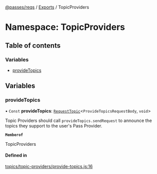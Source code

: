 [@passes/reqs](../README.md) / [Exports](../modules.md) / TopicProviders

# Namespace: TopicProviders

## Table of contents

### Variables

- [provideTopics](TopicProviders.md#providetopics)

## Variables

### provideTopics

• `Const` **provideTopics**: [`RequestTopic`](../classes/RequestTopic.md)\<`ProvideTopicsRequestBody`, `void`\>

Topic Providers should call `provideTopics.sendRequest` to announce the topics they support to the user's Pass Provider.

**`Memberof`**

TopicProviders

#### Defined in

[topics/topic-providers/provide-topics.js:16](https://github.com/passes-org/passes/blob/68c44c5/packages/reqs/src/topics/topic-providers/provide-topics.js#L16)
